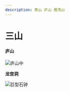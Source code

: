 ```yaml
---
description: 黄山 庐山 雁荡山
---
```


# 三山

#### 庐山

![&#x5E90;&#x5C71;&#x4E2D;](.gitbook/assets/3175950b-766e-440a-806d-8156b1c2de60_1_201_a.jpeg)

**龙宫洞**

![&#x5DE8;&#x578B;&#x77F3;&#x949F;](.gitbook/assets/dabc3e94-f48a-4d10-b312-1671456edc81.jpeg)



